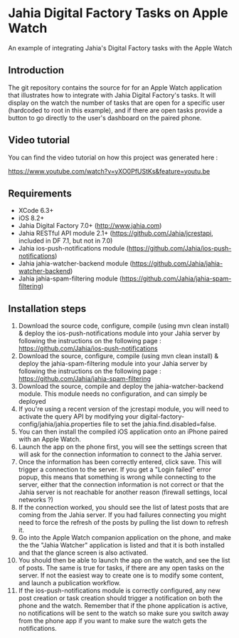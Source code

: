 # Jahia Digital Factory Tasks on Apple Watch
An example of integrating Jahia's Digital Factory tasks with the Apple Watch

## Introduction

The git repository contains the source for for an Apple Watch application that illustrates how to integrate with Jahia Digital Factory's tasks. It will display on the watch the number of tasks that are open for a specific user (hardcoded to root in this example), and if there are open tasks provide a button to go directly to the user's dashboard on the paired phone.

## Video tutorial

You can find the video tutorial on how this project was generated here : 

https://www.youtube.com/watch?v=yXO0PfUStKs&feature=youtu.be


## Requirements

- XCode 6.3+
- iOS 8.2+
- Jahia Digital Factory 7.0+ (http://www.jahia.com)
- Jahia RESTful API module 2.1+ (https://github.com/Jahia/jcrestapi, included in DF 7.1, but not in 7.0)
- Jahia ios-push-notifications module (https://github.com/Jahia/ios-push-notifications)
- Jahia jahia-watcher-backend module (https://github.com/Jahia/jahia-watcher-backend)
- Jahia jahia-spam-filtering module (https://github.com/Jahia/jahia-spam-filtering)

## Installation steps

1. Download the source code, configure, compile (using mvn clean install) & deploy the ios-push-notifications module into your Jahia server by following the instructions on the following page : https://github.com/Jahia/ios-push-notifications
2. Download the source, configure, compile (using mvn clean install) & deploy the jahia-spam-filtering module into your Jahia server by following the instructions on the following page : https://github.com/Jahia/jahia-spam-filtering
3. Download the source, compile and deploy the jahia-watcher-backend module. This module needs no configuration, and can simply be deployed
4. If you're using a recent version of the jcrestapi module, you will need to activate the query API by modifying your digital-factory-config/jahia/jahia.properties file to set the jahia.find.disabled=false. 
5. You can then install the compiled iOS application onto an iPhone paired with an Apple Watch.
6. Launch the app on the phone first, you will see the settings screen that will ask for the connection information to connect to the Jahia server. 
7. Once the information has been correctly entered, click save. This will trigger a connection to the server. If you get a "Login failed" error popup, this means that something is wrong while connecting to the server, either that the connection information is not correct or that the Jahia server is not reachable for another reason (firewall settings, local networks ?)
8. If the connection worked, you should see the list of latest posts that are coming from the Jahia server. If you had failures connecting you might need to force the refresh of the posts by pulling the list down to refresh it.
9. Go into the Apple Watch companion application on the phone, and make the the "Jahia Watcher" application is listed and that it is both installed and that the glance screen is also activated.
10. You should then be able to launch the app on the watch, and see the list of posts. The same is true for tasks, if there are any open tasks on the server. If not the easiest way to create one is to modify some content, and launch a publication workflow.
11. If the ios-push-notifications module is correctly configured, any new post creation or task creation should trigger a notification on both the phone and the watch. Remember that if the phone application is active, no notifications will be sent to the watch so make sure you switch away from the phone app if you want to make sure the watch gets the notifications.


